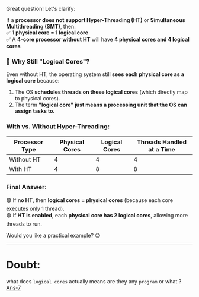 Great question! Let's clarify:

If a **processor does not support Hyper-Threading (HT)** or **Simultaneous Multithreading (SMT)**, then:  
✅ **1 physical core = 1 logical core**  
✅ A **4-core processor without HT** will have **4 physical cores and 4 logical cores**

### 🔹 **Why Still "Logical Cores"?**

Even without HT, the operating system still **sees each physical core as a logical core** because:

1. The OS **schedules threads on these logical cores** (which directly map to physical cores).
2. The term **"logical core" just means a processing unit that the OS can assign tasks to.**

### **With vs. Without Hyper-Threading:**

| Processor Type | Physical Cores | Logical Cores | Threads Handled at a Time |
| -------------- | -------------- | ------------- | ------------------------- |
| Without HT     | 4              | 4             | 4                         |
| With HT        | 4              | 8             | 8                         |

### **Final Answer:**

🟢 If **no HT**, then **logical cores = physical cores** (because each core executes only 1 thread).  
🟢 If **HT is enabled**, each **physical core has 2 logical cores**, allowing more threads to run.

Would you like a practical example? 😊

---

# Doubt:

what does `logical cores` actually means are they any `program` or what ? [Ans-7](https://github.com/hameed003/operating-system/blob/main/Processor-Core-Thread/solutons/Ans-7.md)
